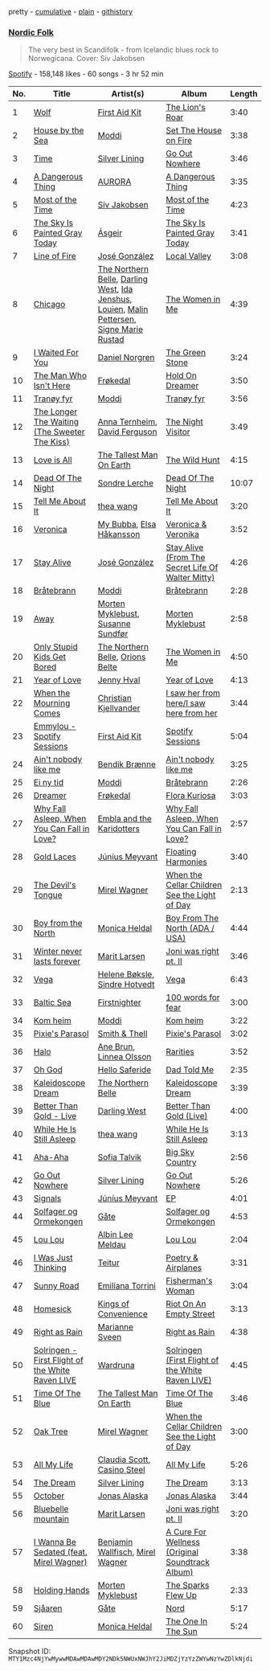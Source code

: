 pretty - [cumulative](/playlists/cumulative/37i9dQZF1DX4jUyNIMkj6N.md) - [plain](/playlists/plain/37i9dQZF1DX4jUyNIMkj6N) - [githistory](https://github.githistory.xyz/mackorone/spotify-playlist-archive/blob/main/playlists/plain/37i9dQZF1DX4jUyNIMkj6N)

### [Nordic Folk](https://open.spotify.com/playlist/37i9dQZF1DX4jUyNIMkj6N)

> The very best in Scandifolk \- from Icelandic blues rock to Norwegicana\. Cover: Siv Jakobsen

[Spotify](https://open.spotify.com/user/spotify) - 158,148 likes - 60 songs - 3 hr 52 min

| No. | Title | Artist(s) | Album | Length |
|---|---|---|---|---|
| 1 | [Wolf](https://open.spotify.com/track/66wOMJ1XInkBukh3C9AwI2) | [First Aid Kit](https://open.spotify.com/artist/21egYD1eInY6bGFcniCRT1) | [The Lion's Roar](https://open.spotify.com/album/6Z3MfMebUucj95zrHMrbyV) | 3:40 |
| 2 | [House by the Sea](https://open.spotify.com/track/0Zj16MTRXtVrASk0ZL3NV0) | [Moddi](https://open.spotify.com/artist/65ltPnFGbTfv1sFjVOZBMM) | [Set The House on Fire](https://open.spotify.com/album/6DLxo7BIMDLzsAuLPfbdYP) | 3:38 |
| 3 | [Time](https://open.spotify.com/track/5nOz57qBsV7J5rlIcJl9io) | [Silver Lining](https://open.spotify.com/artist/2fpiIE5NAH8HpcYthaxm97) | [Go Out Nowhere](https://open.spotify.com/album/1bpJLdfzfpFSjDGVtegoSC) | 3:46 |
| 4 | [A Dangerous Thing](https://open.spotify.com/track/3Ola5gPTe1NK9GgnVgLoVX) | [AURORA](https://open.spotify.com/artist/1WgXqy2Dd70QQOU7Ay074N) | [A Dangerous Thing](https://open.spotify.com/album/0JyKCwmc6Ye0J88dwkm8uj) | 3:35 |
| 5 | [Most of the Time](https://open.spotify.com/track/2PixfzvK60AWzXRDLeElhb) | [Siv Jakobsen](https://open.spotify.com/artist/0vWslArrZa7drINEUobJZl) | [Most of the Time](https://open.spotify.com/album/3PLL8twrREWBIpP1aBLF5D) | 4:23 |
| 6 | [The Sky Is Painted Gray Today](https://open.spotify.com/track/6IMK8QiJ4ehdOGNGmIXUgA) | [Ásgeir](https://open.spotify.com/artist/7xUZ4069zcyBM4Bn10NQ1c) | [The Sky Is Painted Gray Today](https://open.spotify.com/album/5F89kdB5vCOgwLRydYFnIE) | 3:41 |
| 7 | [Line of Fire](https://open.spotify.com/track/3C3ArxTzVCYVzHpzq6AO9G) | [José González](https://open.spotify.com/artist/6xrCU6zdcSTsG2hLrojpmI) | [Local Valley](https://open.spotify.com/album/7x9Q6tQyDcS6EhWsmTgujm) | 3:08 |
| 8 | [Chicago](https://open.spotify.com/track/4WGfbOXbDMj5ugvmJ38irE) | [The Northern Belle](https://open.spotify.com/artist/3SSBBFq7ACVCk7vapfDqIS), [Darling West](https://open.spotify.com/artist/0mKLP9jGn5eAZDlaq7UYQY), [Ida Jenshus](https://open.spotify.com/artist/15qMqM0HdFCZ6IKVNfLGNd), [Louien](https://open.spotify.com/artist/3ZwQaquUgrZdqoWDtVUUMY), [Malin Pettersen](https://open.spotify.com/artist/3kVhFap6wa2EN5yrMZIupm), [Signe Marie Rustad](https://open.spotify.com/artist/23JSMmZOW1mgd7UhYDk4iJ) | [The Women in Me](https://open.spotify.com/album/6iixNCrjwoAe2MfDuONaLu) | 4:39 |
| 9 | [I Waited For You](https://open.spotify.com/track/5FDm33MpQRTmQ8GNcJEwcU) | [Daniel Norgren](https://open.spotify.com/artist/6swk8GFDoEZ1cFDX70xyuO) | [The Green Stone](https://open.spotify.com/album/1Sxc4lT1ZIF56J4C3WkcjL) | 3:24 |
| 10 | [The Man Who Isn't Here](https://open.spotify.com/track/6ZiL7k1BRddpLgrS484kc7) | [Frøkedal](https://open.spotify.com/artist/7uTDwdxKfkZtEfjpofiYwr) | [Hold On Dreamer](https://open.spotify.com/album/27zpUxeNAiCvCmHLOTpqWt) | 3:50 |
| 11 | [Tranøy fyr](https://open.spotify.com/track/1ZiY38qhaI4HF6lilr2FV8) | [Moddi](https://open.spotify.com/artist/65ltPnFGbTfv1sFjVOZBMM) | [Tranøy fyr](https://open.spotify.com/album/6VdthuopHQGNXLcCH5Vwjy) | 3:56 |
| 12 | [The Longer The Waiting \(The Sweeter The Kiss\)](https://open.spotify.com/track/1ErKzGtRz3WhZgsXsP7RJy) | [Anna Ternheim](https://open.spotify.com/artist/6xSTQT32ZxLQPe37QIC308), [David Ferguson](https://open.spotify.com/artist/4MHz2XUNNGuttl6Yj9OHeA) | [The Night Visitor](https://open.spotify.com/album/2uRdTrtChn1rvFkDmAtL8N) | 3:49 |
| 13 | [Love is All](https://open.spotify.com/track/3gVuz4Bhvxb2J0iGSH8bCZ) | [The Tallest Man On Earth](https://open.spotify.com/artist/2BpAc5eK7Rz5GAwSp9UYXa) | [The Wild Hunt](https://open.spotify.com/album/2W2Na2SJuf7jqvjNuSjh5J) | 4:15 |
| 14 | [Dead Of The Night](https://open.spotify.com/track/5uwd5yUWXV4AtPCBIdz0WB) | [Sondre Lerche](https://open.spotify.com/artist/0Q6X1jqwOVQuclYp2P1bub) | [Dead Of The Night](https://open.spotify.com/album/5cyHGjBQvgZv3zHK2Q1y71) | 10:07 |
| 15 | [Tell Me About It](https://open.spotify.com/track/4NVTUHYCmMGtnnULELfZjy) | [thea wang](https://open.spotify.com/artist/1Rlj58KRo8BwuksKHsoZCo) | [Tell Me About It](https://open.spotify.com/album/10yraezHmuWHzLrJK5qEls) | 3:20 |
| 16 | [Veronica](https://open.spotify.com/track/5MulsCSWNznHXELAlB6xpe) | [My Bubba](https://open.spotify.com/artist/09VsCALGBjeVE3pq9k085d), [Elsa Håkansson](https://open.spotify.com/artist/4q7HtD6vr5asdQr8CJmFME) | [Veronica & Veronika](https://open.spotify.com/album/66DdGBAMdsopKPTdSYQXjv) | 3:52 |
| 17 | [Stay Alive](https://open.spotify.com/track/0ZNYGrmcehorhh9JOeg5Iv) | [José González](https://open.spotify.com/artist/6xrCU6zdcSTsG2hLrojpmI) | [Stay Alive \(From The Secret Life Of Walter Mitty\)](https://open.spotify.com/album/1bOzvOad5Oirmr1ewGlnKs) | 4:26 |
| 18 | [Bråtebrann](https://open.spotify.com/track/2dzVpK8VpDFO9icFxoOMBr) | [Moddi](https://open.spotify.com/artist/65ltPnFGbTfv1sFjVOZBMM) | [Bråtebrann](https://open.spotify.com/album/6DMFNBhXpJOPFpa6KqT6CF) | 2:28 |
| 19 | [Away](https://open.spotify.com/track/4em9t89kgjEodZ8KHtDVYH) | [Morten Myklebust](https://open.spotify.com/artist/7zFc6IlzgDwyXojYH1GIkI), [Susanne Sundfør](https://open.spotify.com/artist/54KCNI7URCrG6yjQK3Ukow) | [Morten Myklebust](https://open.spotify.com/album/5BELCohj792Bq7FQCHJmic) | 2:58 |
| 20 | [Only Stupid Kids Get Bored](https://open.spotify.com/track/3oVd52XTxdQvg46Z25DHqc) | [The Northern Belle](https://open.spotify.com/artist/3SSBBFq7ACVCk7vapfDqIS), [Orions Belte](https://open.spotify.com/artist/3Kzo2BzQIPQW0397gx9rRp) | [The Women in Me](https://open.spotify.com/album/6iixNCrjwoAe2MfDuONaLu) | 4:50 |
| 21 | [Year of Love](https://open.spotify.com/track/2P0LyX02PXKXKMPOH7Zff7) | [Jenny Hval](https://open.spotify.com/artist/5eerVxtb9lY9p6D7m89Bs7) | [Year of Love](https://open.spotify.com/album/31PsAJJtuhlTV0rqmFzjtU) | 4:13 |
| 22 | [When the Mourning Comes](https://open.spotify.com/track/2SzMpHEriq3fn4RxXvHHdf) | [Christian Kjellvander](https://open.spotify.com/artist/2NNMCcN4t0zn04kTzdVAS6) | [I saw her from here/I saw here from her](https://open.spotify.com/album/1NozolJ5KtborXl2kQBQJW) | 3:44 |
| 23 | [Emmylou \- Spotify Sessions](https://open.spotify.com/track/7exdcu9SmgcrZ7hW9ZdcYo) | [First Aid Kit](https://open.spotify.com/artist/21egYD1eInY6bGFcniCRT1) | [Spotify Sessions](https://open.spotify.com/album/0YneOS1OMqNFfnOTtccqwv) | 5:04 |
| 24 | [Ain't nobody like me](https://open.spotify.com/track/4MzstnWuONzS5gYlBTnVBc) | [Bendik Brænne](https://open.spotify.com/artist/2xHFB5Nl4D6Il5tfP57sr1) | [Ain't nobody like me](https://open.spotify.com/album/7I7MDoKMtJdFzwQBe8LVh3) | 3:25 |
| 25 | [Ei ny tid](https://open.spotify.com/track/2tK1DxbYpBl4x5sp7wJJFi) | [Moddi](https://open.spotify.com/artist/65ltPnFGbTfv1sFjVOZBMM) | [Bråtebrann](https://open.spotify.com/album/2KZF4X0awI3SD4xY8tWVzP) | 2:26 |
| 26 | [Dreamer](https://open.spotify.com/track/4t4uVzI6aDiMw2cEzQWVFI) | [Frøkedal](https://open.spotify.com/artist/7uTDwdxKfkZtEfjpofiYwr) | [Flora Kuriosa](https://open.spotify.com/album/2nIvNjwpTUfptECJWNHArk) | 3:03 |
| 27 | [Why Fall Asleep, When You Can Fall in Love?](https://open.spotify.com/track/2BJistpeWs0hLtCfAgTqeZ) | [Embla and the Karidotters](https://open.spotify.com/artist/1n3qjPEPKXcQjHVwlfcagR) | [Why Fall Asleep, When You Can Fall in Love?](https://open.spotify.com/album/1hAYAyoKGVinR7S1ETybdu) | 2:57 |
| 28 | [Gold Laces](https://open.spotify.com/track/6Exl7gEv9PBSHl4hutQVf4) | [Júníus Meyvant](https://open.spotify.com/artist/5IL5awl9gUcb2ez9IgmW26) | [Floating Harmonies](https://open.spotify.com/album/4IxrxrXQ9mSiHWXCRieOhD) | 3:40 |
| 29 | [The Devil's Tongue](https://open.spotify.com/track/3yhRyEojpXrExN24ypYPET) | [Mirel Wagner](https://open.spotify.com/artist/599W9qxs3LzkiiEmkoK6Kx) | [When the Cellar Children See the Light of Day](https://open.spotify.com/album/1yqDoOZkNFPbZVwELwWieW) | 2:13 |
| 30 | [Boy from the North](https://open.spotify.com/track/517ubeor9CZCN27nif3Bev) | [Monica Heldal](https://open.spotify.com/artist/0OzR8yVFsezkr01beN2ec0) | [Boy From The North \(ADA / USA\)](https://open.spotify.com/album/0eERK7tiVyl5Q2gSurm3gH) | 4:44 |
| 31 | [Winter never lasts forever](https://open.spotify.com/track/7ML21Jv5juLeEX1L1OUGsu) | [Marit Larsen](https://open.spotify.com/artist/0SGEunj6EBwdWMNCdWSrPg) | [Joni was right pt\. II](https://open.spotify.com/album/5JHOgyMnrGMRhnM26JVAOK) | 3:46 |
| 32 | [Vega](https://open.spotify.com/track/2Vo7t22exoxAEqjCUJMpJk) | [Helene Bøksle](https://open.spotify.com/artist/78gOgvMoKp4Zz3gnnEyLYT), [Sindre Hotvedt](https://open.spotify.com/artist/6UzXqmZCFu0Qq5v6NbyC14) | [Vega](https://open.spotify.com/album/3vbNof55CDxh6favNsfI68) | 6:43 |
| 33 | [Baltic Sea](https://open.spotify.com/track/3pcp6qB2kcuSgwSvNqdWSJ) | [Firstnighter](https://open.spotify.com/artist/4jAXgyZVfE6Meqn6nuzj2q) | [100 words for fear](https://open.spotify.com/album/5ZKPJYO4w2I99pR62sx70D) | 3:00 |
| 34 | [Kom heim](https://open.spotify.com/track/4GVZR9TdLp9D0ToG68ZxNh) | [Moddi](https://open.spotify.com/artist/65ltPnFGbTfv1sFjVOZBMM) | [Kom heim](https://open.spotify.com/album/445fT2wa4stnwaF4SNlJuF) | 3:22 |
| 35 | [Pixie's Parasol](https://open.spotify.com/track/00Gbi2ytn6ZmA1ObVcPT93) | [Smith & Thell](https://open.spotify.com/artist/1ZrBGJWLL8NiAjgNifCy90) | [Pixie's Parasol](https://open.spotify.com/album/4giKFINYxPLvnV0fBsv4Vw) | 3:02 |
| 36 | [Halo](https://open.spotify.com/track/4JaoU6fL2Ifz2gDyFYtpiP) | [Ane Brun](https://open.spotify.com/artist/2L3kwZFd16zjHz9a5kEPAm), [Linnea Olsson](https://open.spotify.com/artist/5URaqWGLWi0maxmjctj8I0) | [Rarities](https://open.spotify.com/album/1bvAlOqMbnWLwTcp65kSAP) | 3:52 |
| 37 | [Oh God](https://open.spotify.com/track/3LHSrehhdEgEvQRpFpc0VC) | [Hello Saferide](https://open.spotify.com/artist/4Qxe8uorrQxMoMkhv0HrK3) | [Dad Told Me](https://open.spotify.com/album/2mboC8ajeSsXhwG4IQMzb2) | 2:35 |
| 38 | [Kaleidoscope Dream](https://open.spotify.com/track/7AA7OKI46YdQ64gXSDBQv6) | [The Northern Belle](https://open.spotify.com/artist/3SSBBFq7ACVCk7vapfDqIS) | [Kaleidoscope Dream](https://open.spotify.com/album/09UeNYXrcwTA0CFIx2P6c3) | 3:39 |
| 39 | [Better Than Gold \- Live](https://open.spotify.com/track/75rKtYA2EhYSfVHty8C50Z) | [Darling West](https://open.spotify.com/artist/0mKLP9jGn5eAZDlaq7UYQY) | [Better Than Gold \(Live\)](https://open.spotify.com/album/65sHTY5qAGfbLLYQBZ9dep) | 4:00 |
| 40 | [While He Is Still Asleep](https://open.spotify.com/track/11QGYpsukruD6f85WSDyQD) | [thea wang](https://open.spotify.com/artist/1Rlj58KRo8BwuksKHsoZCo) | [While He Is Still Asleep](https://open.spotify.com/album/1KGp59EIwjR3kh4eRHAHjM) | 3:13 |
| 41 | [Aha\-Aha](https://open.spotify.com/track/3sVPDzUFOlf0B9bKDlGA03) | [Sofia Talvik](https://open.spotify.com/artist/4Hd0rNhaixhFLrjZ2WRCCM) | [Big Sky Country](https://open.spotify.com/album/773tK2NDvFS4uNp5v4gttg) | 2:56 |
| 42 | [Go Out Nowhere](https://open.spotify.com/track/22nH0JD1DcxEXHHOqCi0LH) | [Silver Lining](https://open.spotify.com/artist/2fpiIE5NAH8HpcYthaxm97) | [Go Out Nowhere](https://open.spotify.com/album/05nro1ny6WHg3lBY7uscLG) | 5:26 |
| 43 | [Signals](https://open.spotify.com/track/5WWL4PVYEgeYQ7QdtT5hIM) | [Júníus Meyvant](https://open.spotify.com/artist/5IL5awl9gUcb2ez9IgmW26) | [EP](https://open.spotify.com/album/4b3tDQeODz833k7Dr9bYgw) | 4:01 |
| 44 | [Solfager og Ormekongen](https://open.spotify.com/track/72xkiSQyAbHlaGHBYrlwLI) | [Gåte](https://open.spotify.com/artist/3YxkGgMvqCQA75aFpy6524) | [Solfager og Ormekongen](https://open.spotify.com/album/1CcblCunCvgfhSb7B3E1fS) | 4:53 |
| 45 | [Lou Lou](https://open.spotify.com/track/7fdPcyE4xzQlm0Fkf0JERy) | [Albin Lee Meldau](https://open.spotify.com/artist/1AdKbbV5v6ifuJertEjNeK) | [Lou Lou](https://open.spotify.com/album/39Tx9lVSciEVoYmCCdpkXH) | 2:04 |
| 46 | [I Was Just Thinking](https://open.spotify.com/track/7gRiW3eFoQWUNe5h7ggGHt) | [Teitur](https://open.spotify.com/artist/1lrjRRYpYP8kVTlHLShjJM) | [Poetry & Airplanes](https://open.spotify.com/album/34oIehPYK5k45VsV6nCM1M) | 3:31 |
| 47 | [Sunny Road](https://open.spotify.com/track/5dcfP0DYH5SDeizgbHZop6) | [Emilíana Torrini](https://open.spotify.com/artist/08j69Ndyx1P7RLO3Janb5P) | [Fisherman's Woman](https://open.spotify.com/album/7kqYf6dpsDgxm61go96hwp) | 3:04 |
| 48 | [Homesick](https://open.spotify.com/track/0WeqauIUZSjsupDGXsXWsP) | [Kings of Convenience](https://open.spotify.com/artist/41AbNVba2ccpmcc9QtOJE7) | [Riot On An Empty Street](https://open.spotify.com/album/5QE8eXeN0q8M7atLb1fT6c) | 3:13 |
| 49 | [Right as Rain](https://open.spotify.com/track/5IgCnPZUVKe5PeIZfuwfSK) | [Marianne Sveen](https://open.spotify.com/artist/5kXWa36lvxl2qHX4dGEMJD) | [Right as Rain](https://open.spotify.com/album/5zeC7hP1L3tLcTdrxkXur2) | 4:38 |
| 50 | [Solringen \- First Flight of the White Raven LIVE](https://open.spotify.com/track/0fIy0hd1teqHnUZyt0o7os) | [Wardruna](https://open.spotify.com/artist/0NJ6wlOAsAJ1PN4VRdTPKA) | [Solringen \(First Flight of the White Raven LIVE\)](https://open.spotify.com/album/6onBcLQqwIoGL81fFAwI82) | 4:45 |
| 51 | [Time Of The Blue](https://open.spotify.com/track/5w07hToyU4dsmmlZNFWfhR) | [The Tallest Man On Earth](https://open.spotify.com/artist/2BpAc5eK7Rz5GAwSp9UYXa) | [Time Of The Blue](https://open.spotify.com/album/5ZFwywhpxDFt2dBbWIfXEo) | 3:46 |
| 52 | [Oak Tree](https://open.spotify.com/track/2RlEWLRTsXedPq1fzc6cO1) | [Mirel Wagner](https://open.spotify.com/artist/599W9qxs3LzkiiEmkoK6Kx) | [When the Cellar Children See the Light of Day](https://open.spotify.com/album/0dnVXgimdtGncdlHWU5mvS) | 3:00 |
| 53 | [All My Life](https://open.spotify.com/track/1uAYzAogqtmB63DDrikfQE) | [Claudia Scott](https://open.spotify.com/artist/777v7gGGlGEYyqqvinQ481), [Casino Steel](https://open.spotify.com/artist/58kOvhIZpOMFKjNND4ucuj) | [All My Life](https://open.spotify.com/album/6J4FJ08uYXTNQ4Tfz3086J) | 5:26 |
| 54 | [The Dream](https://open.spotify.com/track/6aKZ8EvBqy7MrfGHfftiGj) | [Silver Lining](https://open.spotify.com/artist/2fpiIE5NAH8HpcYthaxm97) | [The Dream](https://open.spotify.com/album/0jntc8CXP8gFtF81QOYvyD) | 3:13 |
| 55 | [October](https://open.spotify.com/track/2iaTly1zrG9ioUJqd8nsaj) | [Jonas Alaska](https://open.spotify.com/artist/1OH3Hbbo6G6uBWunJnU148) | [Jonas Alaska](https://open.spotify.com/album/27tzQzthvpruYJmo2X5PcT) | 3:44 |
| 56 | [Bluebelle mountain](https://open.spotify.com/track/7dCjkIv4HK8V8QxfTVQWCa) | [Marit Larsen](https://open.spotify.com/artist/0SGEunj6EBwdWMNCdWSrPg) | [Joni was right pt\. II](https://open.spotify.com/album/5JHOgyMnrGMRhnM26JVAOK) | 3:20 |
| 57 | [I Wanna Be Sedated \(feat\. Mirel Wagner\)](https://open.spotify.com/track/2Cr9TOmo36WLtDfKwKofdA) | [Benjamin Wallfisch](https://open.spotify.com/artist/2xOp0rCDPAmYqnL2UFbaDY), [Mirel Wagner](https://open.spotify.com/artist/599W9qxs3LzkiiEmkoK6Kx) | [A Cure For Wellness \(Original Soundtrack Album\)](https://open.spotify.com/album/6k9ZeshOIpS8OCXEk9x5pF) | 3:38 |
| 58 | [Holding Hands](https://open.spotify.com/track/4SfqeRYu1yZmEMa0HW1nso) | [Morten Myklebust](https://open.spotify.com/artist/7zFc6IlzgDwyXojYH1GIkI) | [The Sparks Flew Up](https://open.spotify.com/album/5wYo12gI0ZvUSQPCLq2YCm) | 2:33 |
| 59 | [Sjåaren](https://open.spotify.com/track/3zsLCHX1W9eyxCGvdtGnRQ) | [Gåte](https://open.spotify.com/artist/3YxkGgMvqCQA75aFpy6524) | [Nord](https://open.spotify.com/album/3MOfbBRIIiDiJANV0Ko6GN) | 5:17 |
| 60 | [Siren](https://open.spotify.com/track/7KvtfHiJ6Egxz27DYaOO59) | [Monica Heldal](https://open.spotify.com/artist/0OzR8yVFsezkr01beN2ec0) | [The One In The Sun](https://open.spotify.com/album/4DXawyeE4kw5W7RW85Zd6v) | 5:24 |

Snapshot ID: `MTY1Mzc4NjYwMywwMDAwMDAwMDY2NDk5NWUxNWJhY2JiMDZjYzYzZWYwNzYwZDlkNjdi`
